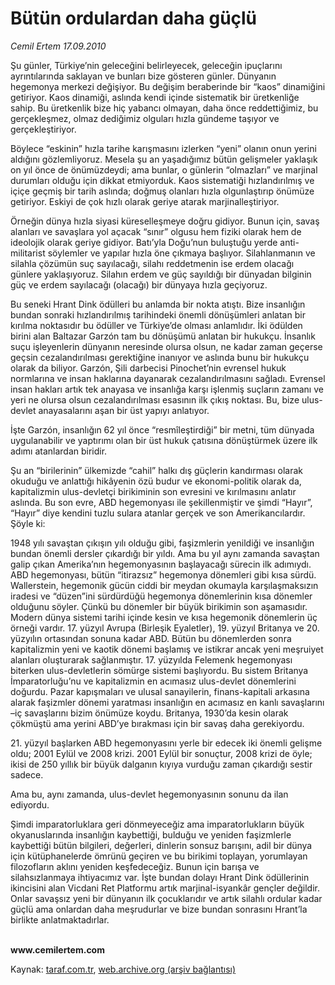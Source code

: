 # Bütün ordulardan daha güçlü 

*Cemil Ertem 17.09.2010*

<div class="yazi"><p>Şu günler, Türkiye’nin geleceğini belirleyecek, geleceğin ipuçlarını ayrıntılarında saklayan ve bunları bize gösteren günler. Dünyanın hegemonya merkezi değişiyor. Bu değişim beraberinde bir “kaos” dinamiğini getiriyor. Kaos dinamiği, aslında kendi içinde sistematik bir üretkenliğe sahip. Bu üretkenlik bize hiç yabancı olmayan, daha önce reddettiğimiz, bu gerçekleşmez, olmaz dediğimiz olguları hızla gündeme taşıyor ve gerçekleştiriyor.</p>
<p>Böylece “eskinin” hızla tarihe karışmasını izlerken “yeni” olanın onun yerini aldığını gözlemliyoruz. Mesela şu an yaşadığımız bütün gelişmeler yaklaşık on yıl önce de önümüzdeydi; ama bunlar, o günlerin “olmazları” ve marjinal durumları olduğu için dikkat etmiyorduk. Kaos sistematiği hızlandırılmış ve içiçe geçmiş bir tarih aslında; doğmuş olanları hızla olgunlaştırıp önümüze getiriyor. Eskiyi de çok hızlı olarak geriye atarak marjinalleştiriyor. </p>
<p>Örneğin dünya hızla siyasi küreselleşmeye doğru gidiyor. Bunun için, savaş alanları ve savaşlara yol açacak “sınır” olgusu hem fiziki olarak hem de ideolojik olarak geriye gidiyor. Batı’yla Doğu’nun buluştuğu yerde anti-militarist söylemler ve yapılar hızla öne çıkmaya başlıyor. Silahlanmanın ve silahla çözümün suç sayılacağı, silahı reddetmenin ise erdem olacağı günlere yaklaşıyoruz. Silahın erdem ve güç sayıldığı bir dünyadan bilginin güç ve erdem sayılacağı (olacağı) bir dünyaya hızla geçiyoruz. </p>
<p>Bu seneki Hrant Dink ödülleri bu anlamda bir nokta atıştı. Bize insanlığın bundan sonraki hızlandırılmış tarihindeki önemli dönüşümleri anlatan bir kırılma noktasıdır bu ödüller ve Türkiye’de olması anlamlıdır. İki ödülden birini alan Baltazar Garzón tam bu dönüşümü anlatan bir hukukçu. İnsanlık suçu işleyenlerin dünyanın neresinde olursa olsun, ne kadar zaman geçerse geçsin cezalandırılması gerektiğine inanıyor ve aslında bunu bir hukukçu olarak da biliyor. Garzón, Şili darbecisi Pinochet’nin evrensel hukuk normlarına ve insan haklarına dayanarak cezalandırılmasını sağladı. Evrensel insan hakları artık tek anayasa ve insanlığa karşı işlenmiş suçların zamanı ve yeri ne olursa olsun cezalandırılması esasının ilk çıkış noktası. Bu, bize ulus-devlet anayasalarını aşan bir üst yapıyı anlatıyor. </p>
<p>İşte Garzón, insanlığın 62 yıl önce “resmîleştirdiği” bir metni, tüm dünyada uygulanabilir ve yaptırımı olan bir üst hukuk çatısına dönüştürmek üzere ilk adımı atanlardan biridir. </p>
<p>Şu an “birilerinin” ülkemizde “cahil” halkı dış güçlerin kandırması olarak okuduğu ve anlattığı hikâyenin özü budur ve ekonomi-politik olarak da, kapitalizmin ulus-devletçi birikiminin son evresini ve kırılmasını anlatır aslında. Bu son evre, ABD hegemonyası ile şekillenmiştir ve şimdi “Hayır”, “Hayır” diye kendini tuzlu sulara atanlar gerçek ve son Amerikancılardır. Şöyle ki: </p>
<p>1948 yılı savaştan çıkışın yılı olduğu gibi, faşizmlerin yenildiği ve insanlığın bundan önemli dersler çıkardığı bir yıldı. Ama bu yıl aynı zamanda savaştan galip çıkan Amerika’nın hegemonyasının başlayacağı sürecin ilk adımıydı. ABD hegemonyası, bütün “itirazsız” hegemonya dönemleri gibi kısa sürdü. Wallerstein, hegemonik gücün ciddi bir meydan okumayla karşılaşmaksızın iradesi ve “düzen”ini sürdürdüğü hegemonya dönemlerinin kısa dönemler olduğunu söyler. Çünkü bu dönemler bir büyük birikimin son aşamasıdır. Modern dünya sistemi tarihi içinde kesin ve kısa hegemonik dönemlerin üç örneği vardır. 17. yüzyıl Avrupa (Birleşik Eyaletler), 19. yüzyıl Britanya ve 20. yüzyılın ortasından sonuna kadar ABD. Bütün bu dönemlerden sonra kapitalizmin yeni ve kaotik dönemi başlamış ve istikrar ancak yeni meşruiyet alanları oluşturarak sağlanmıştır. 17. yüzyılda Felemenk hegemonyası biterken ulus-devletlerin sömürge sistemi başlıyordu. Bu sistem Britanya İmparatorluğu’nu ve kapitalizmin en acımasız ulus-devlet dönemlerini doğurdu. Pazar kapışmaları ve ulusal sanayilerin, finans-kapitali arkasına alarak faşizmler dönemi yaratması insanlığın en acımasız en kanlı savaşlarını –iç savaşlarını bizim önümüze koydu. Britanya, 1930’da kesin olarak çökmüştü ama yerini ABD’ye bırakması için bir savaş daha gerekiyordu. </p>
<p>21. yüzyıl başlarken ABD hegemonyasını yerle bir edecek iki önemli gelişme oldu; 2001 Eylül ve 2008 krizi. 2001 Eylül bir sonuçtur, 2008 krizi de öyle; ikisi de 250 yıllık bir büyük dalganın kıyıya vurduğu zaman çıkardığı sestir sadece.</p>
<p>Ama bu, aynı zamanda, ulus-devlet hegemonyasının sonunu da ilan ediyordu. </p>
<p>Şimdi imparatorluklara geri dönmeyeceğiz ama imparatorlukların büyük okyanuslarında insanlığın kaybettiği, bulduğu ve yeniden faşizmlerle kaybettiği bütün bilgileri, değerleri, dinlerin sonsuz barışını, adil bir dünya için kütüphanelerde ömrünü geçiren ve bu birikimi toplayan, yorumlayan filozofların aklını yeniden keşfedeceğiz. Bunun için barışa ve silahsızlanmaya ihtiyacımız var. İşte bundan dolayı Hrant Dink ödüllerinin ikincisini alan Vicdani Ret Platformu artık marjinal-isyankâr gençler değildir. Onlar savaşsız yeni bir dünyanın ilk çocuklarıdır ve artık silahlı ordular kadar güçlü ama onlardan daha meşrudurlar ve bize bundan sonrasını Hrant’la birlikte anlatmaktadırlar.</p>
<p><b><br/>www.cemilertem.com</b> </p></div>

Kaynak: [taraf.com.tr](http://www.taraf.com.tr:80/cemil-ertem/makale-butun-ordulardan-daha-guclu.htm), [web.archive.org (arşiv bağlantısı)](http://web.archive.org/web/20100918093854/http://www.taraf.com.tr:80/cemil-ertem/makale-butun-ordulardan-daha-guclu.htm)
